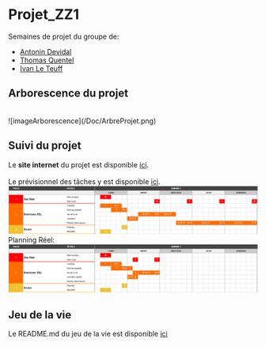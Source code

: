 # Projet_ZZ1

Semaines de projet du groupe de: <br/>
- [Antonin Devidal](/Exos/Antonin)<br/>
- [Thomas Quentel](/Exos/Thomas)<br/>
- [Ivan Le Teuff](/Exos/Ivan)<br/>


## Arborescence du projet 
<br/>
![imageArborescence](/Doc/ArbreProjet.png)

## Suivi du projet
Le **site internet** du projet est disponible [ici](https://perso.isima.fr/~andevidal/projet-zz1-site-web/index.html).<br/>
<br/>
Le prévisionnel des tâches y est disponible [ici](https://docs.google.com/spreadsheets/d/1pQb_vgpYiH-1lMi-Ei_bwUvD5HuP0eKORAUapyPOiqM/edit?usp=sharing).
![imagePlanningPrevisionnel](/Doc/planning_previsionnel.png)
<br/>Planning Réel:
![imagePlanningReel](/Doc/planning_reel.png)

## Jeu de la vie
Le README.md du jeu de la vie est disponible [ici](/JeuxDeLaVie/README.md)
